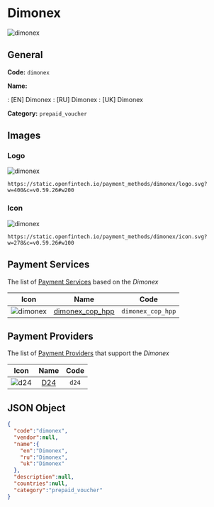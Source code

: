 
# Dimonex 
![dimonex](https://static.openfintech.io/payment_methods/dimonex/logo.svg?w=400&c=v0.59.26#w200)  

## General 
**Code:** `dimonex` 
 
**Name:** 
 
:	[EN] Dimonex 
:	[RU] Dimonex 
:	[UK] Dimonex 
 
**Category:** `prepaid_voucher` 
 

## Images 

### Logo 
![dimonex](https://static.openfintech.io/payment_methods/dimonex/logo.svg?w=400&c=v0.59.26#w200)  

```
https://static.openfintech.io/payment_methods/dimonex/logo.svg?w=400&c=v0.59.26#w200
```  

### Icon 
![dimonex](https://static.openfintech.io/payment_methods/dimonex/icon.svg?w=278&c=v0.59.26#w100)  

```
https://static.openfintech.io/payment_methods/dimonex/icon.svg?w=278&c=v0.59.26#w100
```  

## Payment Services 
 
The list of [Payment Services](/payment-services/) based on the _Dimonex_ 

|Icon|Name|Code| 
|:---:|:---:|:---:| 
|![dimonex](https://static.openfintech.io/payment_methods/dimonex/icon.svg?w=278&c=v0.59.26#w100) |[dimonex_cop_hpp](/payment-services/dimonex_cop_hpp/)|`dimonex_cop_hpp`| 
 

## Payment Providers 
 
The list of [Payment Providers](/payment-providers/) that support the _Dimonex_ 

|Icon|Name|Code| 
|:---:|:---:|:---:| 
|![d24](https://static.openfintech.io/payment_providers/d24/icon.svg?w=278&c=v0.59.26#w100) |[D24](/payment-providers/d24/)|`d24`| 
 

## JSON Object 

```json
{
  "code":"dimonex",
  "vendor":null,
  "name":{
    "en":"Dimonex",
    "ru":"Dimonex",
    "uk":"Dimonex"
  },
  "description":null,
  "countries":null,
  "category":"prepaid_voucher"
}
```  
